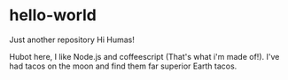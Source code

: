 # hello-world
Just another repository
Hi Humas!

Hubot here, I like Node.js and coffeescript (That's what i'm made of!).
I've had tacos on the moon and find them far superior Earth tacos.
